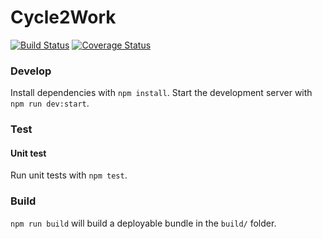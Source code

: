 Cycle2Work
===

[![Build Status](https://travis-ci.org/mondora/cycle2work.svg?branch=master)](https://travis-ci.org/mondora/cycle2work)
[![Coverage Status](https://coveralls.io/repos/github/mondora/cycle2work/badge.svg?branch=master)](https://coveralls.io/github/mondora/cycle2work?branch=master)

### Develop

Install dependencies with `npm install`. Start the development server with
`npm run dev:start`.

### Test

#### Unit test

Run unit tests with `npm test`.

### Build

`npm run build` will build a deployable bundle in the `build/` folder.